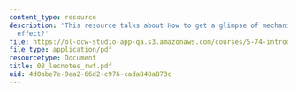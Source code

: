 ```yaml
---
content_type: resource
description: 'This resource talks about How to get a glimpse of mechanism: cause and
  effect?'
file: https://ol-ocw-studio-app-qa.s3.amazonaws.com/courses/5-74-introductory-quantum-mechanics-ii-spring-2004/4d0abe7e9ea266d2c976cada848a873c_08_lecnotes_rwf.pdf
file_type: application/pdf
resourcetype: Document
title: 08_lecnotes_rwf.pdf
uid: 4d0abe7e-9ea2-66d2-c976-cada848a873c
---
```

